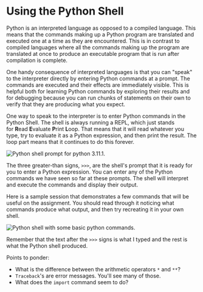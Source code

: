 # Using the Python Shell

Python is an interpreted language as opposed to a compiled language.
This means that the commands making up a Python program are translated
and executed one at a time as they are encountered. This is in contrast
to compiled languages where all the commands making up the program are
translated at once to produce an executable program that is run after
compilation is complete.

One handy consequence of interpreted languages is that you can "speak"
to the interpreter directly by entering Python commands at a prompt. The
commands are executed and their effects are immediately visible. This is
helpful both for learning Python commands by exploring their results and
for debugging because you can run chunks of statements on their own to
verify that they are producing what you expect.

One way to speak to the interpreter is to enter Python commands in the
Python Shell. The shell is always running a REPL, which just stands
for **R**ead **E**valuate **P**rint **L**oop. That means that it will
read whatever you type, try to evaluate it as a Python expression, and
then print the result. The loop part means that it continues to do this
forever.

![Python shell prompt for python
3.11.1.](14_Python_shell.png)

The three greater-than signs, `>>>`, are the shell's prompt that it is
ready for you to enter a Python expression. You can enter any of the
Python commands we have seen so far at these prompts. The shell will
interpret and execute the commands and display their output.

Here is a sample session that demonstrates a few commands that will be
useful on the assignment. You should read through it noticing what
commands produce what output, and then try recreating it in your own
shell.

![Python shell with some basic python
commands.](14_Python_shell_eg.png)

Remember that the text after the `>>>` signs is what I typed and the
rest is what the Python shell produced.

Points to ponder:

-   What is the difference between the arithmetic
    operators `*` and `**`?
-   `Traceback`'s are error messages. You'll see many of those.
-   What does the `import` command seem to do?

